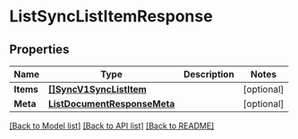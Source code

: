 # ListSyncListItemResponse

## Properties

Name | Type | Description | Notes
------------ | ------------- | ------------- | -------------
**Items** | [**[]SyncV1SyncListItem**](SyncV1SyncListItem.md) |  |[optional] 
**Meta** | [**ListDocumentResponseMeta**](ListDocumentResponseMeta.md) |  |[optional] 

[[Back to Model list]](../README.md#documentation-for-models) [[Back to API list]](../README.md#documentation-for-api-endpoints) [[Back to README]](../README.md)


